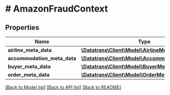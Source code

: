 # # AmazonFraudContext

## Properties

Name | Type | Description | Notes
------------ | ------------- | ------------- | -------------
**airline_meta_data** | [**\Datatrans\Client\Model\AirlineMetaData**](AirlineMetaData.md) |  | [optional]
**accommodation_meta_data** | [**\Datatrans\Client\Model\AccommodationMetaData**](AccommodationMetaData.md) |  | [optional]
**buyer_meta_data** | [**\Datatrans\Client\Model\BuyerMetaData**](BuyerMetaData.md) |  | [optional]
**order_meta_data** | [**\Datatrans\Client\Model\OrderMetaData**](OrderMetaData.md) |  | [optional]

[[Back to Model list]](../../README.md#models) [[Back to API list]](../../README.md#endpoints) [[Back to README]](../../README.md)
